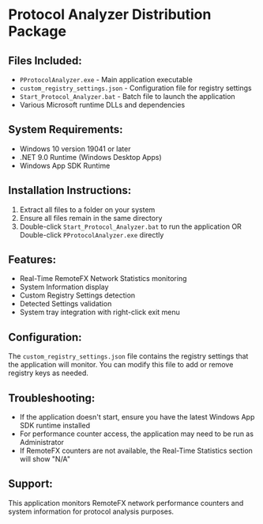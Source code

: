 # Protocol Analyzer Distribution Package

## Files Included:
- `PProtocolAnalyzer.exe` - Main application executable
- `custom_registry_settings.json` - Configuration file for registry settings
- `Start_Protocol_Analyzer.bat` - Batch file to launch the application
- Various Microsoft runtime DLLs and dependencies

## System Requirements:
- Windows 10 version 19041 or later
- .NET 9.0 Runtime (Windows Desktop Apps)
- Windows App SDK Runtime

## Installation Instructions:
1. Extract all files to a folder on your system
2. Ensure all files remain in the same directory
3. Double-click `Start_Protocol_Analyzer.bat` to run the application
   OR
   Double-click `PProtocolAnalyzer.exe` directly

## Features:
- Real-Time RemoteFX Network Statistics monitoring
- System Information display
- Custom Registry Settings detection
- Detected Settings validation
- System tray integration with right-click exit menu

## Configuration:
The `custom_registry_settings.json` file contains the registry settings that the application will monitor. You can modify this file to add or remove registry keys as needed.

## Troubleshooting:
- If the application doesn't start, ensure you have the latest Windows App SDK runtime installed
- For performance counter access, the application may need to be run as Administrator
- If RemoteFX counters are not available, the Real-Time Statistics section will show "N/A"

## Support:
This application monitors RemoteFX network performance counters and system information for protocol analysis purposes.
